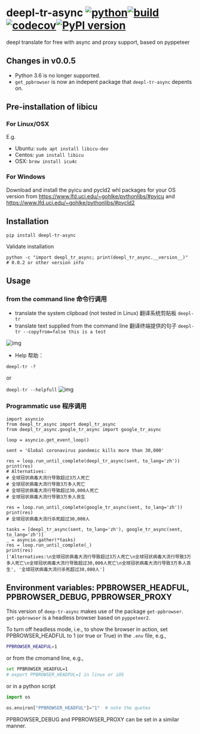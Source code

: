 # deepl-tr-async [![python](https://img.shields.io/static/v1?label=python+&message=3.7%2B&color=blue)](https://img.shields.io/static/v1?label=python+&message=3.7%2B&color=blue)[![build](https://github.com/ffreemt/deepl-tr-async/actions/workflows/build.yml/badge.svg)](https://github.com/ffreemt/deepl-tr-async/actions/workflows/build.yml)[![codecov](https://codecov.io/gh/ffreemt/deepl-tr-async/branch/master/graph/badge.svg)](https://codecov.io/gh/ffreemt/deepl-tr-async)[![PyPI version](https://badge.fury.io/py/deepl-tr-async.svg)](https://badge.fury.io/py/deepl-tr-async)

deepl translate for free with async and proxy support, based on pyppeteer

## Changes in v0.0.5
*   Python 3.6 is no longer supported.
*   `get_ppbrowser` is now an indepent package that `deepl-tr-async` depents on.

## Pre-installation of libicu

### For Linux/OSX

E.g.
* Ubuntu: `sudo apt install libicu-dev`
* Centos: `yum install libicu`
* OSX: `brew install icu4c`

### For Windows

Download and install the pyicu and pycld2 whl packages for your OS version from https://www.lfd.uci.edu/~gohlke/pythonlibs/#pyicu and https://www.lfd.uci.edu/~gohlke/pythonlibs/#pycld2

## Installation
```pip install deepl-tr-async```

Validate installation
```
python -c "import deepl_tr_async; print(deepl_tr_async.__version__)"
# 0.0.2 or other version info
```

## Usage

### from the command line 命令行调用
*   translate the system clipboad (not tested in Linux) 翻译系统剪贴板
  `deepl-tr`
*   translate text supplied from the command line 翻译终端提供的句子
  `deepl-tr --copyfrom=false this is a test`
    <!--img src="img\sample2.png" height="170px" /-->
  ![img](https://raw.githubusercontent.com/ffreemt/deepl-tr-async/master/img/copyfrom-false.png)
*   Help 帮助：

  `deepl-tr -?`

  or

  `deepl-tr --helpfull`
    <!--img src="https://github.com/ffreemt/deepl-tr-async/blob/master/img/copyfrom-false.png" height="170px" /-->
  ![img](https://raw.githubusercontent.com/ffreemt/deepl-tr-async/master/img/helpfull.png)

### Programmatic use 程序调用
```
import asyncio
from deepl_tr_async import deepl_tr_async
from deepl_tr_async.google_tr_async import google_tr_async

loop = asyncio.get_event_loop()

sent = 'Global coronavirus pandemic kills more than 30,000'

res = loop.run_until_complete(deepl_tr_async(sent, to_lang='zh'))
print(res)
# Alternatives:
# 全球冠状病毒大流行导致超过3万人死亡
# 全球冠状病毒大流行导致3万多人死亡
# 全球冠状病毒大流行导致超过30,000人死亡
# 全球冠状病毒大流行导致3万多人丧生

res = loop.run_until_complete(google_tr_async(sent, to_lang='zh'))
print(res)
# 全球冠状病毒大流行杀死超过30,000人

tasks = [deepl_tr_async(sent, to_lang='zh'), google_tr_async(sent, to_lang='zh')]
_ = asyncio.gather(*tasks)
res = loop.run_until_complete(_)
print(res)
['Alternatives:\n全球冠状病毒大流行导致超过3万人死亡\n全球冠状病毒大流行导致3万多人死亡\n全球冠状病毒大流行导致超过30,000人死亡\n全球冠状病毒大流行导致3万多人丧生', '全球冠状病毒大流行杀死超过30,000人']
```

## Environment variables: PPBROWSER_HEADFUL, PPBROWSER_DEBUG, PPBROWSER_PROXY
This version of `deep-tr-async` makes use of the package `get-ppbrowser`. `get-ppbrowser` is a headless browser based on `pyppeteer2`.

To turn off headless mode, i.e., to show the browser in action, set PPBROWSER_HEADFUL to 1 (or true or True) in the `.env` file, e.g.,
```bash
PPBROWSER_HEADFUL=1
```

or from the cmomand line, e.g.,
```bash
set PPBROWSER_HEADFUL=1
# export PPBROWSER_HEADFUL=1 in linux or iOS
```

or in a python script
```python
import os

os.environ["PPBROWSER_HEADFUL"]="1"  # note the quotes
```

PPBROWSER_DEBUG and PPBROWSER_PROXY can be set in a similar manner.
